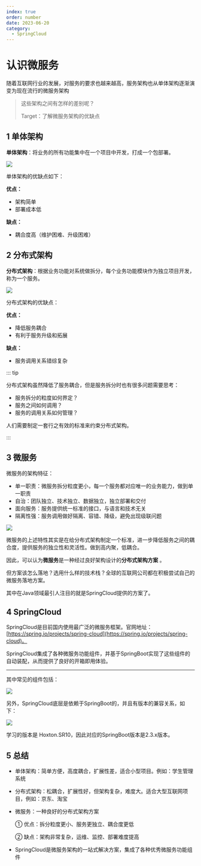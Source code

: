 ```yaml
---
index: true
order: number
date: 2023-06-20
category: 
  - SpringCloud
---
```


# 认识微服务

随着互联网行业的发展，对服务的要求也越来越高，服务架构也从单体架构逐渐演变为现在流行的微服务架构

> 这些架构之间有怎样的差别呢？
>
> Target：了解微服务架构的优缺点

## 1 单体架构

**单体架构**：将业务的所有功能集中在一个项目中开发，打成一个包部署。

![ ](https://simeis147-github-io.oss-cn-shenzhen.aliyuncs.com/BackEnd/SpringCloud/20230620132746.png)

单体架构的优缺点如下：

**优点：**

- 架构简单
- 部署成本低

**缺点：**

- 耦合度高（维护困难、升级困难）

## 2 分布式架构

**分布式架构**：根据业务功能对系统做拆分，每个业务功能模块作为独立项目开发，称为一个服务。

![ ](https://simeis147-github-io.oss-cn-shenzhen.aliyuncs.com/BackEnd/SpringCloud/20230620133001.png)

分布式架构的优缺点：

**优点：**

- 降低服务耦合
- 有利于服务升级和拓展

**缺点：**

- 服务调用关系错综复杂

::: tip

分布式架构虽然降低了服务耦合，但是服务拆分时也有很多问题需要思考：

- 服务拆分的粒度如何界定？
- 服务之间如何调用？
- 服务的调用关系如何管理？

人们需要制定一套行之有效的标准来约束分布式架构。

:::

## 3 微服务

微服务的架构特征：

- 单一职责：微服务拆分粒度更小，每一个服务都对应唯一的业务能力，做到单一职责
- 自治：团队独立、技术独立、数据独立，独立部署和交付
- 面向服务：服务提供统一标准的接口，与语言和技术无关
- 隔离性强：服务调用做好隔离、容错、降级，避免出现级联问题

![ ](https://simeis147-github-io.oss-cn-shenzhen.aliyuncs.com/BackEnd/SpringCloud/20230620133014.png)

微服务的上述特性其实是在给分布式架构制定一个标准，进一步降低服务之间的耦合度，提供服务的独立性和灵活性。做到高内聚，低耦合。

因此，可以认为**微服务**是一种经过良好架构设计的**分布式架构方案** 。

但方案该怎么落地？选用什么样的技术栈？全球的互联网公司都在积极尝试自己的微服务落地方案。

其中在Java领域最引人注目的就是SpringCloud提供的方案了。

## 4 SpringCloud

SpringCloud是目前国内使用最广泛的微服务框架。官网地址：[https://spring.io/projects/spring-cloud](https://spring.io/projects/spring-cloud)。

SpringCloud集成了各种微服务功能组件，并基于SpringBoot实现了这些组件的自动装配，从而提供了良好的开箱即用体验。

---

其中常见的组件包括：

![ ](https://simeis147-github-io.oss-cn-shenzhen.aliyuncs.com/BackEnd/SpringCloud/20230620133100.png)

另外，SpringCloud底层是依赖于SpringBoot的，并且有版本的兼容关系，如下：

![ ](https://simeis147-github-io.oss-cn-shenzhen.aliyuncs.com/BackEnd/SpringCloud/20230620133108.png)

学习的版本是 Hoxton.SR10，因此对应的SpringBoot版本是2.3.x版本。

## 5 总结

- 单体架构：简单方便，高度耦合，扩展性差，适合小型项目。例如：学生管理系统

- 分布式架构：松耦合，扩展性好，但架构复杂，难度大。适合大型互联网项目，例如：京东、淘宝

- 微服务：一种良好的分布式架构方案

  ① 优点：拆分粒度更小、服务更独立、耦合度更低

  ② 缺点：架构非常复杂，运维、监控、部署难度提高

- SpringCloud是微服务架构的一站式解决方案，集成了各种优秀微服务功能组件
